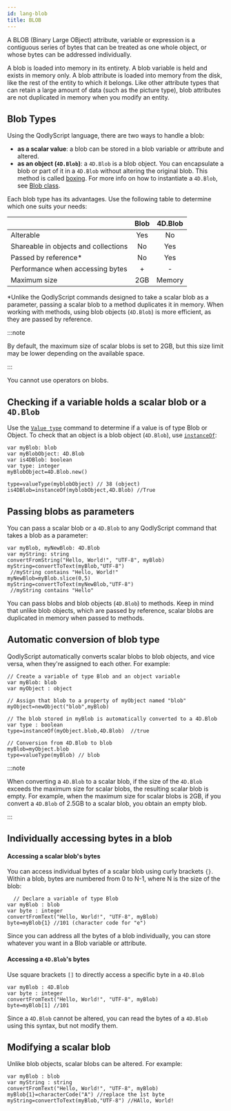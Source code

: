 ```yaml
---
id: lang-blob
title: BLOB
---
```


A BLOB (Binary Large OBject) attribute, variable or expression is a contiguous series of bytes that can be treated as one whole object, or whose bytes can be addressed individually.

A blob is loaded into memory in its entirety. A blob variable is held and exists in memory only. A blob attribute is loaded into memory from the disk, like the rest of the entity to which it belongs. Like other attribute types that can retain a large amount of data (such as the picture type), blob attributes are not duplicated in memory when you modify an entity. 

## Blob Types

Using the QodlyScript language, there are two ways to handle a blob:

- **as a scalar value**: a blob can be stored in a blob variable or attribute and altered.
- **as an object (`4D.Blob`)**: a `4D.Blob` is a blob object. You can encapsulate a blob or part of it in a `4D.Blob` without altering the original blob. This method is called [boxing](<https://en.wikipedia.org/wiki/Object_type_(object-oriented_programming)#Boxing>). For more info on how to instantiate a `4D.Blob`, see [Blob class](../BlobClass.md).

Each blob type has its advantages. Use the following table to determine which one suits your needs:

|                                      | Blob | 4D.Blob |
| ------------------------------------ | :--: | :-----: |
| Alterable                            | Yes  |   No    |
| Shareable in objects and collections |  No  |   Yes   |
| Passed by reference\*                |  No  |   Yes   |
| Performance when accessing bytes     |  +   |    -    |
| Maximum size                         | 2GB  | Memory  |

\*Unlike the QodlyScript commands designed to take a scalar blob as a parameter, passing a scalar blob to a method duplicates it in memory. When working with methods, using blob objects (`4D.Blob`) is more efficient, as they are passed by reference.

:::note

By default, the maximum size of scalar blobs is set to 2GB, but this size limit may be lower depending on the available space.

:::

You cannot use operators on blobs.

## Checking if a variable holds a scalar blob or a `4D.Blob`

Use the [`Value type`](../Language.md#value-type) command to determine if a value is of type Blob or Object.
To check that an object is a blob object (`4D.Blob`), use [`instanceOf`](../Objects.md):

```qs
var myBlob: blob
var myBlobObject: 4D.Blob
var is4DBlob: boolean
var type: integer
myBlobObject=4D.Blob.new()

type=valueType(myblobObject) // 38 (object)
is4DBlob=instanceOf(myblobObject,4D.Blob) //True
```

## Passing blobs as parameters

You can pass a scalar blob or a `4D.Blob` to any QodlyScript command that takes a blob as a parameter:

```qs
var myBlob, myNewBlob: 4D.Blob
var myString: string
convertFromString("Hello, World!", "UTF-8", myBlob)
myString=convertToText(myBlob,"UTF-8")
 //myString contains "Hello, World!"
myNewBlob=myBlob.slice(0,5)
myString=convertToText(myNewBlob,"UTF-8")
 //myString contains "Hello"
```


You can pass blobs and blob objects (`4D.Blob`) to methods. Keep in mind that unlike blob objects, which are passed by reference, scalar blobs are duplicated in memory when passed to methods.



## Automatic conversion of blob type

QodlyScript automatically converts scalar blobs to blob objects, and vice versa, when they're assigned to each other. For example:

```qs
// Create a variable of type Blob and an object variable
var myBlob: blob
var myObject : object

// Assign that blob to a property of myObject named "blob"
myObject=newObject("blob",myBlob)

// The blob stored in myBlob is automatically converted to a 4D.Blob
var type : boolean
type=instanceOf(myObject.blob,4D.Blob)  //true

// Conversion from 4D.Blob to blob
myBlob=myObject.blob
type=valueType(myBlob) // blob
```

:::note

When converting a `4D.Blob` to a scalar blob, if the size of the `4D.Blob` exceeds the maximum size for scalar blobs, the resulting scalar blob is empty. For example, when the maximum size for scalar blobs is 2GB, if you convert a `4D.Blob` of 2.5GB to a scalar blob, you obtain an empty blob.

:::


## Individually accessing bytes in a blob

#### Accessing a scalar blob's bytes

You can access individual bytes of a scalar blob using curly brackets `{}`. Within a blob, bytes are numbered from 0 to N-1, where N is the size of the blob:

```qs
  // Declare a variable of type Blob
var myBlob : blob
var byte : integer
convertFromText("Hello, World!", "UTF-8", myBlob)
byte=myBlob{1} //101 (character code for "e")

```

Since you can address all the bytes of a blob individually, you can store whatever you want in a Blob variable or attribute.

#### Accessing a `4D.Blob`'s bytes

Use square brackets `[]` to directly access a specific byte in a `4D.Blob`

```qs
var myBlob : 4D.Blob
var byte : integer
convertFromText("Hello, World!", "UTF-8", myBlob)
byte=myBlob[1] //101 
```

Since a `4D.Blob` cannot be altered, you can read the bytes of a `4D.Blob` using this syntax, but not modify them.

## Modifying a scalar blob

Unlike blob objects, scalar blobs can be altered. For example:

```qs
var myBlob : blob
var myString : string
convertFromText("Hello, World!", "UTF-8", myBlob)
myBlob{1}=characterCode("A") //replace the 1st byte
myString=convertToText(myBlob,"UTF-8") //HAllo, World!
```

